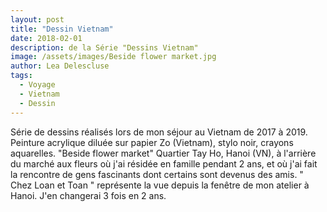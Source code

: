 ```yaml
---
layout: post
title: "Dessin Vietnam"
date: 2018-02-01
description: de la Série "Dessins Vietnam" 
image: /assets/images/Beside flower market.jpg
author: Lea Delescluse
tags:
  - Voyage
  - Vietnam
  - Dessin
---
```

Série de dessins réalisés lors de mon séjour au Vietnam de 2017 à 2019. 
Peinture acrylique diluée sur papier Zo (Vietnam), stylo noir, crayons aquarelles.
"Beside flower market" Quartier Tay Ho, Hanoi (VN), à l'arrière du marché aux fleurs où j'ai résidée en famille pendant 2 ans, 
et où j'ai fait la rencontre de gens fascinants dont certains sont devenus des amis.
" Chez Loan et Toan " représente la vue depuis la fenêtre de mon atelier à Hanoi. J'en changerai 3 fois en 2 ans.
